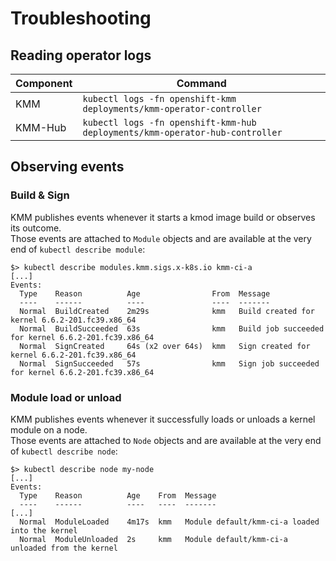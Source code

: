 # Troubleshooting

## Reading operator logs

| Component | Command                                                                      |
|-----------|------------------------------------------------------------------------------|
| KMM       | `kubectl logs -fn openshift-kmm deployments/kmm-operator-controller`         |
| KMM-Hub   | `kubectl logs -fn openshift-kmm-hub deployments/kmm-operator-hub-controller` |

## Observing events

### Build & Sign

KMM publishes events whenever it starts a kmod image build or observes its outcome.  
Those events are attached to `Module` objects and are available at the very end of `kubectl describe module`:

```text
$> kubectl describe modules.kmm.sigs.x-k8s.io kmm-ci-a
[...]
Events:
  Type    Reason          Age                From  Message
  ----    ------          ----               ----  -------
  Normal  BuildCreated    2m29s              kmm   Build created for kernel 6.6.2-201.fc39.x86_64
  Normal  BuildSucceeded  63s                kmm   Build job succeeded for kernel 6.6.2-201.fc39.x86_64
  Normal  SignCreated     64s (x2 over 64s)  kmm   Sign created for kernel 6.6.2-201.fc39.x86_64
  Normal  SignSucceeded   57s                kmm   Sign job succeeded for kernel 6.6.2-201.fc39.x86_64
```

### Module load or unload

KMM publishes events whenever it successfully loads or unloads a kernel module on a node.  
Those events are attached to `Node` objects and are available at the very end of `kubectl describe node`:

```text
$> kubectl describe node my-node
[...]
Events:
  Type    Reason          Age    From  Message
  ----    ------          ----   ----  -------
[...]
  Normal  ModuleLoaded    4m17s  kmm   Module default/kmm-ci-a loaded into the kernel
  Normal  ModuleUnloaded  2s     kmm   Module default/kmm-ci-a unloaded from the kernel
```
